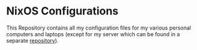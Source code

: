 # NixOS Configurations

This Repository contains all my configuration files for my various personal computers and laptops (except for my server which can be found in a separate [repository](https://gitlab.dominik-schwaiger.ch/quio/beaststation-config)).
